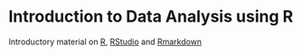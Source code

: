 # Introduction to Data Analysis using R #

Introductory material on [R](https://www.r-project.org), [RStudio](https://www.rstudio.com) and [Rmarkdown](http://rmarkdown.rstudio.com)
